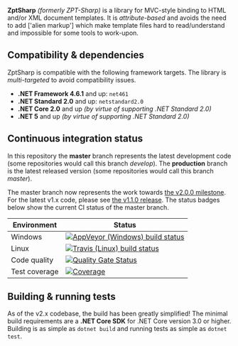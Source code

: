 **ZptSharp** *(formerly ZPT-Sharp)* is a library for MVC-style binding to
HTML and/or XML document templates. It is *attribute-based* and avoids the
need to add ['alien markup'] which make template files hard to read/understand
and impossible for some tools to work-upon.

## Compatibility & dependencies
ZptSharp is compatible with the following framework targets.  The library
is *multi-targeted* to avoid compatibility issues.

* **.NET Framework 4.6.1** and up: `net461`
* **.NET Standard 2.0** and up: `netstandard2.0`
* **.NET Core 2.0** and up *(by virtue of supporting .NET Standard 2.0)*
* **.NET 5** and up *(by virtue of supporting .NET Standard 2.0)*

## Continuous integration status
In this repository the **master** branch represents the latest development code
(some repositories would call this branch *develop*).  The **production** branch
is the latest released version (some repositories would call this branch *master*).

The master branch now represents the work towards [the v2.0.0 milestone].  For the
latest v1.x code, please see [the v1.1.0 release].  The status badges below show the
current CI status of the master branch.

| Environment   | Status |
| ------------- | ------ |
| Windows       | [![AppVeyor (Windows) build status](https://ci.appveyor.com/api/projects/status/apc1gw18xjkr2fn3/branch/master?svg=true)](https://ci.appveyor.com/project/craigfowler/zpt-sharp/branch/master) |
| Linux         | [![Travis (Linux) build status](https://api.travis-ci.org/csf-dev/ZPT-Sharp.svg?branch=master)](https://travis-ci.org/github/csf-dev/ZPT-Sharp) |
| Code quality  | [![Quality Gate Status](https://sonarcloud.io/api/project_badges/measure?project=ZptSharp&metric=alert_status)](https://sonarcloud.io/dashboard?id=ZptSharp) |
| Test coverage | [![Coverage](https://sonarcloud.io/api/project_badges/measure?project=ZptSharp&metric=coverage)](https://sonarcloud.io/dashboard?id=ZptSharp) |

[the v2.0.0 milestone]: https://github.com/csf-dev/ZPT-Sharp/milestone/17
[the v1.1.0 release]: https://github.com/csf-dev/ZPT-Sharp/releases/tag/v1.1.0

## Building & running tests
As of the v2.x codebase, the build has been greatly simplified!  The minimal build requirements
are a **.NET Core SDK** for .NET Core version 3.0 or higher.  Building is as simple as `dotnet build`
and running tests as simple as `dotnet test`.
